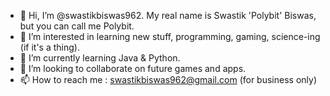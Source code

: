 - 👋 Hi, I’m @swastikbiswas962. My real name is Swastik 'Polybit' Biswas, but you can call me Polybit.
- 👀 I’m interested in learning new stuff, programming, gaming, science-ing (if it's a thing).
- 🌱 I’m currently learning Java & Python.
- 💞️ I’m looking to collaborate on future games and apps.
- 📫 How to reach me : swastikbiswas962@gmail.com (for business only)

<!---
swastikbiswas962/swastikbiswas962 is a ✨ special ✨ repository because its `README.md` (this file) appears on your GitHub profile.
You can click the Preview link to take a look at your changes.
--->
